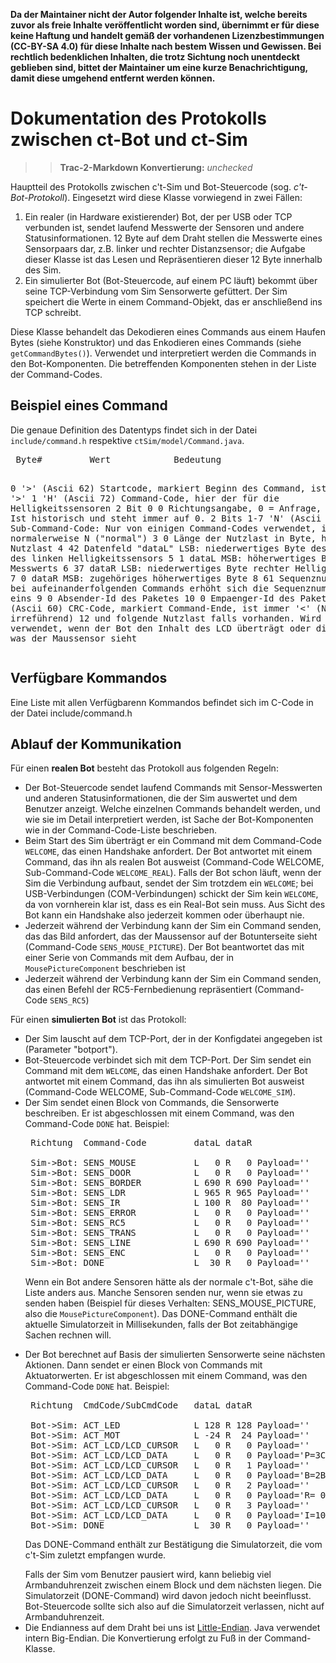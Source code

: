 **Da der Maintainer nicht der Autor folgender Inhalte ist, welche bereits zuvor als freie Inhalte veröffentlicht worden sind, übernimmt er für diese keine Haftung und handelt gemäß der vorhandenen Lizenzbestimmungen (CC-BY-SA 4.0) für diese Inhalte nach bestem Wissen und Gewissen. Bei rechtlich bedenklichen Inhalten, die trotz Sichtung noch unentdeckt geblieben sind, bittet der Maintainer um eine kurze Benachrichtigung, damit diese umgehend entfernt werden können.**

# Dokumentation des Protokolls zwischen ct-Bot und ct-Sim

>> **Trac-2-Markdown Konvertierung:** *unchecked*

<P>
<p>
 Hauptteil des Protokolls zwischen c't-Sim und Bot-Steuercode (sog.
 <em>c't-Bot-Protokoll</em>). Eingesetzt wird diese Klasse vorwiegend in
 zwei F&auml;llen:
 <ol>
 <li>Ein realer (in Hardware existierender) Bot, der per USB oder TCP
 verbunden ist, sendet laufend Messwerte der Sensoren und andere
 Statusinformationen. 12 Byte auf dem Draht stellen die Messwerte eines
 Sensorpaars dar, z.B. linker und rechter Distanzsensor; die Aufgabe dieser
 Klasse ist das Lesen und Repr&auml;sentieren dieser 12 Byte innerhalb des
 Sim.</li>
 <li>Ein simulierter Bot (Bot-Steuercode, auf einem PC l&auml;uft) bekommt
 &uuml;ber seine TCP-Verbindung vom Sim Sensorwerte gef&uuml;ttert. Der Sim
 speichert die Werte in einem Command-Objekt, das er anschlie&szlig;end ins
 TCP schreibt.</li>
 </ol>
 </p>
 <p>
 Diese Klasse behandelt das Dekodieren eines Commands aus einem Haufen Bytes
 (siehe Konstruktor) und das Enkodieren
 eines Commands (siehe <CODE>getCommandBytes()</CODE>). Verwendet und
 interpretiert werden die Commands in den Bot-Komponenten. Die betreffenden
 Komponenten stehen in der Liste der Command-Codes.
 </p>
 <p>

</P>

## Beispiel eines Command

Die genaue Definition des Datentyps findet sich in der Datei `include/command.h` respektive `ctSim/model/Command.java`.

<P>
 <pre>
 Byte#         Wert            Bedeutung

   0           '&gt;' (Ascii 62)  Startcode, markiert Beginn des Command, ist
                               immer '&gt;'
   1           'H' (Ascii 72)  Command-Code, hier der f&uuml;r die
                               Helligkeitssensoren
   2 Bit 0     0               Richtungsangabe, 0 = Anfrage, 1 = Antwort. Ist
                               historisch und steht immer auf 0.
   2 Bits 1-7  'N' (Ascii 78)  Sub-Command-Code: Nur von einigen Command-Codes
                               verwendet, ist normalerweise N (&quot;normal&quot;)
   3           0               L&auml;nge der Nutzlast in Byte, hier: keine
                               Nutzlast
   4           42              Datenfeld &quot;dataL&quot; LSB: niederwertiges Byte des
                               Messwerts des linken Helligkeitssensors
   5           1               dataL MSB: h&ouml;herwertiges Byte des Messwerts
   6           37              dataR LSB: niederwertiges Byte rechter
                               Helligkeitssensor
   7           0               dataR MSB: zugeh&ouml;riges h&ouml;herwertiges Byte
   8           61              Sequenznummer LSB, bei aufeinanderfolgenden
                               Commands erh&ouml;ht sich die Sequenznummer immer
                               um eins
   9           0               Absender-Id des Paketes
  10           0               Empaenger-Id des Paketes
  11           '&lt;' (Ascii 60)  CRC-Code, markiert Command-Ende, ist immer '&lt;'
                               (Name &quot;CRC&quot; irref&uuml;hrend)
  12 und folgende              Nutzlast falls vorhanden. Wird z.B. verwendet,
                               wenn der Bot den Inhalt des LCD &uuml;bertr&auml;gt oder
                               die Bilddaten, was der Maussensor sieht
 </pre>

 </p>
</P>

## Verfügbare Kommandos

Eine Liste mit allen Verfügbarenn Kommandos befindet sich im C-Code in der Datei include/command.h

## Ablauf der Kommunikation

<P>
 <p>
 F&uuml;r einen <strong>realen Bot</strong> besteht das Protokoll aus
 folgenden Regeln:
 <ul>
 <li>Der Bot-Steuercode sendet laufend Commands mit Sensor-Messwerten und
 anderen Statusinformationen, die der Sim auswertet und dem Benutzer anzeigt.
 Welche einzelnen Commands behandelt werden, und wie sie im Detail
 interpretiert werden, ist Sache der Bot-Komponenten wie in der
  Command-Code-Liste beschrieben. </li>
 <li>Beim Start des Sim &uuml;bertr&auml;gt er ein Command mit dem
 Command-Code <CODE>WELCOME</CODE>, das einen Handshake anfordert.
 Der Bot antwortet mit einem Command, das ihn als realen Bot ausweist
 (Command-Code WELCOME, Sub-Command-Code
<CODE>WELCOME_REAL</CODE>). Falls der Bot schon l&auml;uft,
 wenn der Sim die Verbindung aufbaut, sendet der Sim trotzdem ein
 <code>WELCOME</code>; bei USB-Verbindungen (COM-Verbindungen) schickt der Sim
 kein <code>WELCOME</code>, da von vornherein klar ist, dass es ein Real-Bot sein
 muss. Aus Sicht des Bot kann ein Handshake also jederzeit kommen oder
 &uuml;berhaupt nie.</li>
 <li>Jederzeit w&auml;hrend der Verbindung kann der Sim ein Command senden,
 das das Bild anfordert, das der Maussensor auf der Botunterseite sieht
 (Command-Code <CODE>SENS_MOUSE_PICTURE</CODE>). Der Bot
 beantwortet das mit einer Serie von Commands mit dem Aufbau, der in
 <CODE>MousePictureComponent</CODE> beschrieben ist</li>
 <li>Jederzeit w&auml;hrend der Verbindung kann der Sim ein Command senden,
 das einen Befehl der RC5-Fernbedienung repr&auml;sentiert (Command-Code
 <CODE>SENS_RC5</CODE>)</li>
 </ul>
 </p>
 <p>
 F&uuml;r einen <strong>simulierten Bot</strong> ist das Protokoll:
 <ul>
 <li>Der Sim lauscht auf dem TCP-Port, der in der Konfigdatei angegeben ist
 (Parameter "botport").</li>
 <li>Bot-Steuercode verbindet sich mit dem TCP-Port. Der Sim sendet ein
 Command mit dem <CODE>WELCOME</CODE>, das einen Handshake anfordert.
 Der Bot antwortet mit einem Command, das ihn als simulierten Bot ausweist
 (Command-Code WELCOME, Sub-Command-Code
 <CODE>WELCOME_SIM</CODE>).</li>
 <li>Der Sim sendet einen Block von Commands, die Sensorwerte beschreiben. Er
 ist abgeschlossen mit einem Command, was den Command-Code
 <CODE>DONE</CODE> hat. Beispiel:

 <pre>
 Richtung  Command-Code         dataL dataR

 Sim->Bot: SENS_MOUSE           L   0 R   0 Payload=''
 Sim->Bot: SENS_DOOR            L   0 R   0 Payload=''
 Sim->Bot: SENS_BORDER          L 690 R 690 Payload=''
 Sim->Bot: SENS_LDR             L 965 R 965 Payload=''
 Sim->Bot: SENS_IR              L 100 R  80 Payload=''
 Sim->Bot: SENS_ERROR           L   0 R   0 Payload=''
 Sim->Bot: SENS_RC5             L   0 R   0 Payload=''
 Sim->Bot: SENS_TRANS           L   0 R   0 Payload=''
 Sim->Bot: SENS_LINE            L 690 R 690 Payload=''
 Sim->Bot: SENS_ENC             L   0 R   0 Payload=''
 Sim->Bot: DONE                 L  30 R   0 Payload=''</pre>

 Wenn ein Bot andere Sensoren h&auml;tte als der normale c't-Bot, s&auml;he
 die Liste anders aus. Manche Sensoren senden nur, wenn sie etwas zu senden
 haben (Beispiel f&uuml;r dieses Verhalten: SENS_MOUSE_PICTURE, also die
 <CODE>MousePictureComponent</CODE>). Das DONE-Command enth&auml;lt die aktuelle
 Simulatorzeit in Millisekunden, falls der Bot zeitabh&auml;ngige Sachen
 rechnen will. </li>
 <li>Der Bot berechnet auf Basis der simulierten Sensorwerte seine
 n&auml;chsten Aktionen. Dann sendet er einen Block von Commands mit
 Aktuatorwerten. Er ist abgeschlossen mit einem Command, was den Command-Code
 <CODE>DONE</CODE> hat. Beispiel:

 <pre>
 Richtung  CmdCode/SubCmdCode   dataL dataR

 Bot->Sim: ACT_LED              L 128 R 128 Payload=''
 Bot->Sim: ACT_MOT              L -24 R  24 Payload=''
 Bot->Sim: ACT_LCD/LCD_CURSOR   L   0 R   0 Payload=''
 Bot->Sim: ACT_LCD/LCD_DATA     L   0 R   0 Payload='P=3C5 3C5 D=999 999 '
 Bot->Sim: ACT_LCD/LCD_CURSOR   L   0 R   1 Payload=''
 Bot->Sim: ACT_LCD/LCD_DATA     L   0 R   0 Payload='B=2B2 2B2 L=2B2 2B2 '
 Bot->Sim: ACT_LCD/LCD_CURSOR   L   0 R   2 Payload=''
 Bot->Sim: ACT_LCD/LCD_DATA     L   0 R   0 Payload='R= 0  0 F=0 K=0 T=0 '
 Bot->Sim: ACT_LCD/LCD_CURSOR   L   0 R   3 Payload=''
 Bot->Sim: ACT_LCD/LCD_DATA     L   0 R   0 Payload='I=1005 M=00000 00000'
 Bot->Sim: DONE                 L  30 R   0 Payload=''</pre>

 Das DONE-Command enth&auml;lt zur Best&auml;tigung die Simulatorzeit, die vom
 c't-Sim zuletzt empfangen wurde. </li>
 </li>
 Falls der Sim vom Benutzer pausiert wird, kann beliebig viel Armbanduhrenzeit
 zwischen einem Block und dem n&auml;chsten liegen. Die Simulatorzeit
 (DONE-Command) wird davon jedoch nicht beeinflusst. Bot-Steuercode sollte
 sich also auf die Simulatorzeit verlassen, nicht auf Armbanduhrenzeit.
 <li>
 Die Endianness auf dem Draht bei uns ist <a
 href="http://de.wikipedia.org/wiki/Little_endian">Little-Endian</a>. Java
 verwendet intern Big-Endian. Die Konvertierung erfolgt zu Fu&szlig; in der Command-Klasse.
 </ul>
 </p>
